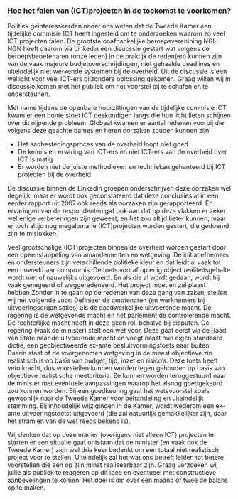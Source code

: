 ### Hoe het falen van (ICT)projecten in de toekomst te voorkomen?


Politiek geinteresseerden onder ons weten dat de Tweede Kamer een tijdelijke commisie ICT heeft ingesteld om te onderzoeken waarom zo veel ICT projecten falen. De grootste onafhankelijke beroepsverenining NGI-NGN heeft daarom via Linkedin een disucssie gestart wat volgens de beroepsbeoefenaren (onze leden) in de praktijk de reden(en) kunnen zijn van de vaak majeure budjetoverschrijdingen, niet gehaalde deadlines en uiteindelijk niet werkende systemen bij de overheid. Uit de discussie is een wellicht voor veel ICT-ers bijzondere oplossing gekomen. Graag willen wij in discussie komen met het publiek om het voorstel bij te schafen en te ondersteunen.

Met name tijdens de openbare hoorzittingen van de tijdelijke commisie ICT kwam er een bonte stoet ICT deskundigen langs die hun licht lieten schijnen over dit nijpende probleem. Globaal kwamen er aantal redenen voorbij die volgens deze geachte dames en heren oorzaken zouden kunnen zijn:
-	Het aanbestedingsproces van de overheid loopt niet goed
-	De kennis en ervaring van ICT-ers en niet ICT-ers van de overheid over ICT is matig
-	Er worden niet de juiste methodieken en technieken gehanteerd bij ICT projecten bij de overheid

De discussie binnen de Linkedin groepen onderschrijven deze oorzaken wel degelijk, maar er wordt ook geconstateerd dat deze conclusies al in een eerder rapport uit 2007 ook reeds als oorzaken zijn gerapporteerd. En ervaringen van de respondenten gaf ook aan dat op deze vlakken er zeker wel enige verbeteringen zijn geweest, en het zou altijd beter kunnen, maar er toch altijd nog megalomane (ICT)projecten worden gestart, die gedoemd zijn te mislukken. 

Veel grootschalige (ICT)projecten binnen de overheid worden gestart door een opeenstappeling van amandementen en wetgeving. De initiatiefnemers en ondersteuners zijn verschillende politieke kleur en dat leidt al vaak tot een onwerkbaar compromis. De toets vooraf op enig object realiteitsgehalte wordt niet of nauwelijks uitgevoerd. En als die al wordt gedaan, wordt hij vaak genegeerd of weggeredeneerd. Het project moet en zal plaast hebben.Zonder in te gaan op de redenen van deze gang van zaken, stellen wij het volgende voor:
Definieer de ambtenaren (en werknemers bij uitvoeringsorganisaties) als de daadwerkelijke uitvoerende macht. De regering is de wetgevende macht en het parlement de controlerende macht. De rechterlijke macht heeft in deze geen rol, behalve bij disputen. De regering (vaak de minister) stelt een wet voor. Deze gaat eerst via de Raad van State naar de uitvoerende macht en voegt naast hun eigen standaard dictie, een geobjectiveerde ex-ante besluitvormingstoets naar buiten. Daarin staat of de voorgenomen wetgeving in de meest objectieve zin realistisch is op basis van budget, tijd, inzet en risico’s. Deze toets heeft veto kracht, dus voorstellen kunnen worden tegen gehouden op basis van objectieve realistische meetcriteria. Ze kunnen worden teruggestuurd naar de minister met eventuele aanpassingen waarop het alsnog goedgekeurd zou kunnen worden.  Bij een goedkeuring gaat het wetsvoorstel zoals gewoonlijk naar de Tweede Kamer voor behandeling en uiteindelijk stemming. Bij inhoudelijk wijzigingen in de Kamer, wordt wederom een ex-ante uitvoeringstoetst uitgevoerd (die zal natuurlijk gemakkelijker zijn, daar het stramien van de wet reeds bekend is).

Wij denken dat op deze manier (overigens niet alleen ICT) projecten te starten er een situatie gaat ontstaan dat de minister (en vaak ook de Tweede Kamer) zich wel drie keer bedenkt om een totaal niet realistisch project voor te stellen. Uiteindelijk zal het wat ons betreft leiden tot betere voorstellen die een op zijn minst realiseerbaar zijn.  Graag verzoeken wij jullie als publiek te reageren op dit idee en eventueel met constructieve aanbevelingen te komen. Het doel is om over een maand of twee de balans op te maken.
 
